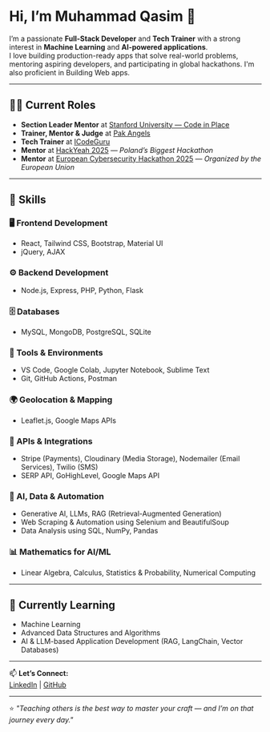 # Hi, I’m Muhammad Qasim 👋

I’m a passionate **Full-Stack Developer** and **Tech Trainer** with a strong interest in **Machine Learning** and **AI-powered applications**.  
I love building production-ready apps that solve real-world problems, mentoring aspiring developers, and participating in global hackathons.
I'm also proficient in Building Web apps.

---

## 👨‍🏫 Current Roles

- **Section Leader Mentor** at [Stanford University — Code in Place](https://codeinplace.stanford.edu/)  
- **Trainer, Mentor & Judge** at [Pak Angels](https://www.linkedin.com/company/pakangels/posts/)  
- **Tech Trainer** at [ICodeGuru](https://www.linkedin.com/company/icode-guru/posts/)  
- **Mentor** at [HackYeah 2025](https://2025.hackyeah.pl/bio_mentor_2025/#id=60630) — *Poland’s Biggest Hackathon*  
- **Mentor** at [European Cybersecurity Hackathon 2025](https://cyberhubs.eu/european-cybersecurity-hackathon-2025-ready-to-take-the-challenge/) — *Organized by the European Union*

---

## 🚀 Skills

### 🖥️ Frontend Development
- React, Tailwind CSS, Bootstrap, Material UI  
- jQuery, AJAX

### ⚙️ Backend Development
- Node.js, Express, PHP, Python, Flask

### 🗄️ Databases
- MySQL, MongoDB, PostgreSQL, SQLite

### 🧰 Tools & Environments
- VS Code, Google Colab, Jupyter Notebook, Sublime Text  
- Git, GitHub Actions, Postman

### 🌍 Geolocation & Mapping
- Leaflet.js, Google Maps APIs

### 🔌 APIs & Integrations
- Stripe (Payments), Cloudinary (Media Storage), Nodemailer (Email Services), Twilio (SMS)  
- SERP API, GoHighLevel, Google Maps API

### 🤖 AI, Data & Automation
- Generative AI, LLMs, RAG (Retrieval-Augmented Generation)  
- Web Scraping & Automation using Selenium and BeautifulSoup  
- Data Analysis using SQL, NumPy, Pandas

### 📊 Mathematics for AI/ML
- Linear Algebra, Calculus, Statistics & Probability, Numerical Computing

---

## 🌱 Currently Learning
- Machine Learning
- Advanced Data Structures and Algorithms  
- AI & LLM-based Application Development (RAG, LangChain, Vector Databases)

---

📫 **Let’s Connect:**  
[LinkedIn](https://www.linkedin.com/in/muhammad-qasim-664613139/) | [GitHub](https://github.com/Qasim-Gill)

---

⭐ *"Teaching others is the best way to master your craft — and I’m on that journey every day."*
